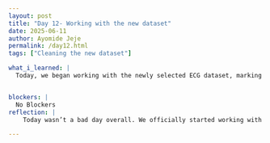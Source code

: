```yaml
---
layout: post
title: "Day 12- Working with the new dataset"
date: 2025-06-11
author: Ayomide Jeje
permalink: /day12.html
tags: ["Cleaning the new dataset"]

what_i_learned: |
  Today, we began working with the newly selected ECG dataset, marking a significant shift in our data strategy. The initial focus was on data cleaning to ensure consistency, remove any corrupt or incomplete records, and prepare the dataset for downstream processing. This involved checking for missing values, correcting formatting issues, and standardizing data entries. By the end of the session, we successfully cleaned the dataset, making it fully ready for the next critical phase: feature extraction. This step sets the foundation for accurate and effective model training in the coming stages.


blockers: |
  No Blockers
reflection: |
    Today wasn’t a bad day overall. We officially started working with the new dataset, which marks a fresh chapter in our project. Although it’s a necessary step forward, I can’t help but feel a bit down knowing that, in some ways, we’re going back to square one. After all the effort we put into the previous data and the progress we thought we had made, it feels like we’re starting from the beginning again. That said, I know this shift was the right decision for the accuracy and quality of our results, and I’m trying to remind myself that restarting isn’t failure—it’s refinement. Hopefully, this new direction will lead to stronger outcomes and a more successful model in the end.

---
```


